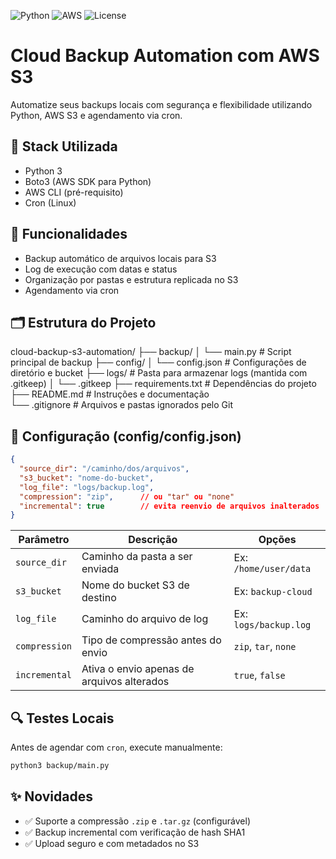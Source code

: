 ![Python](https://img.shields.io/badge/Python-3.10+-blue?logo=python)
![AWS](https://img.shields.io/badge/AWS-S3-orange?logo=amazon-aws)
![License](https://img.shields.io/badge/License-MIT-green)
# Cloud Backup Automation com AWS S3

Automatize seus backups locais com segurança e flexibilidade utilizando Python, AWS S3 e agendamento via cron.

## 🔧 Stack Utilizada

- Python 3
- Boto3 (AWS SDK para Python)
- AWS CLI (pré-requisito)
- Cron (Linux)

## 🚀 Funcionalidades

- Backup automático de arquivos locais para S3
- Log de execução com datas e status
- Organização por pastas e estrutura replicada no S3
- Agendamento via cron

## 🗂️ Estrutura do Projeto

cloud-backup-s3-automation/
├── backup/
│   └── main.py            # Script principal de backup
├── config/
│   └── config.json        # Configurações de diretório e bucket
├── logs/                  # Pasta para armazenar logs (mantida com .gitkeep)
│   └── .gitkeep
├── requirements.txt       # Dependências do projeto
├── README.md              # Instruções e documentação             
└── .gitignore             # Arquivos e pastas ignorados pelo Git

## 🔧 Configuração (config/config.json)
```json
{
  "source_dir": "/caminho/dos/arquivos",
  "s3_bucket": "nome-do-bucket",
  "log_file": "logs/backup.log",
  "compression": "zip",      // ou "tar" ou "none"
  "incremental": true        // evita reenvio de arquivos inalterados
}
```
| Parâmetro       | Descrição                                      | Opções                |
|------------------|------------------------------------------------|------------------------|
| `source_dir`     | Caminho da pasta a ser enviada                 | Ex: `/home/user/data` |
| `s3_bucket`      | Nome do bucket S3 de destino                   | Ex: `backup-cloud`    |
| `log_file`       | Caminho do arquivo de log                      | Ex: `logs/backup.log` |
| `compression`    | Tipo de compressão antes do envio              | `zip`, `tar`, `none`  |
| `incremental`    | Ativa o envio apenas de arquivos alterados     | `true`, `false`       |

## 🔍 Testes Locais

Antes de agendar com `cron`, execute manualmente:

```bash
python3 backup/main.py
```

## ✨ Novidades

- ✅ Suporte a compressão `.zip` e `.tar.gz` (configurável)
- ✅ Backup incremental com verificação de hash SHA1
- ✅ Upload seguro e com metadados no S3
